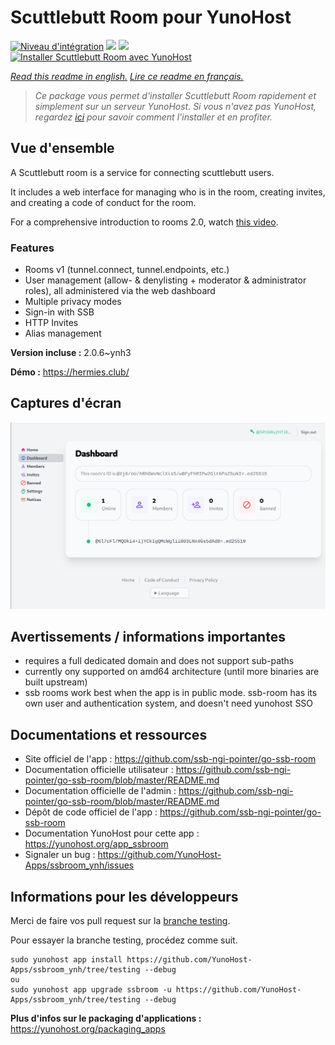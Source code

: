 # Scuttlebutt Room pour YunoHost

[![Niveau d'intégration](https://dash.yunohost.org/integration/ssbroom.svg)](https://dash.yunohost.org/appci/app/ssbroom) ![](https://ci-apps.yunohost.org/ci/badges/ssbroom.status.svg) ![](https://ci-apps.yunohost.org/ci/badges/ssbroom.maintain.svg)  
[![Installer Scuttlebutt Room avec YunoHost](https://install-app.yunohost.org/install-with-yunohost.svg)](https://install-app.yunohost.org/?app=ssbroom)

*[Read this readme in english.](./README.md)*
*[Lire ce readme en français.](./README_fr.md)*

> *Ce package vous permet d'installer Scuttlebutt Room rapidement et simplement sur un serveur YunoHost.
Si vous n'avez pas YunoHost, regardez [ici](https://yunohost.org/#/install) pour savoir comment l'installer et en profiter.*

## Vue d'ensemble

A Scuttlebutt room is a service for connecting scuttlebutt users.

It includes a web interface for managing who is in the room, creating invites, and creating a code of conduct for the room.

For a comprehensive introduction to rooms 2.0, watch [this video](https://www.youtube.com/watch?v=W5p0y_MWwDE).

### Features

- Rooms v1 (tunnel.connect, tunnel.endpoints, etc.)
- User management (allow- & denylisting + moderator & administrator roles), all administered via the web dashboard
- Multiple privacy modes
- Sign-in with SSB
- HTTP Invites
- Alias management

**Version incluse :** 2.0.6~ynh3

**Démo :** https://hermies.club/

## Captures d'écran

![](./doc/screenshots/ssbroom-screenshot.png)

## Avertissements / informations importantes

 * requires a full dedicated domain and does not support sub-paths
 * currently ony supported on amd64 architecture (until more binaries are built upstream)
 * ssb rooms work best when the app is in public mode. ssb-room has its own user and authentication system, and doesn't need yunohost SSO
## Documentations et ressources

* Site officiel de l'app : https://github.com/ssb-ngi-pointer/go-ssb-room
* Documentation officielle utilisateur : https://github.com/ssb-ngi-pointer/go-ssb-room/blob/master/README.md
* Documentation officielle de l'admin : https://github.com/ssb-ngi-pointer/go-ssb-room/blob/master/README.md
* Dépôt de code officiel de l'app : https://github.com/ssb-ngi-pointer/go-ssb-room
* Documentation YunoHost pour cette app : https://yunohost.org/app_ssbroom
* Signaler un bug : https://github.com/YunoHost-Apps/ssbroom_ynh/issues

## Informations pour les développeurs

Merci de faire vos pull request sur la [branche testing](https://github.com/YunoHost-Apps/ssbroom_ynh/tree/testing).

Pour essayer la branche testing, procédez comme suit.
```
sudo yunohost app install https://github.com/YunoHost-Apps/ssbroom_ynh/tree/testing --debug
ou
sudo yunohost app upgrade ssbroom -u https://github.com/YunoHost-Apps/ssbroom_ynh/tree/testing --debug
```

**Plus d'infos sur le packaging d'applications :** https://yunohost.org/packaging_apps